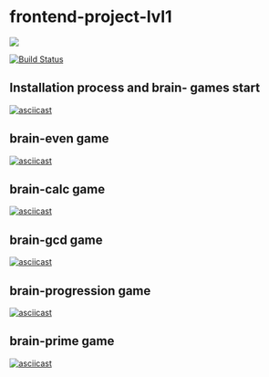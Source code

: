 # frontend-project-lvl1

<a href="https://codeclimate.com/github/XxMaKaPaKaxX/frontend-project-lvl1/maintainability"><img src="https://api.codeclimate.com/v1/badges/9f375081b6d3de9d55fc/maintainability" /></a>

[![Build Status](https://travis-ci.org/XxMaKaPaKaxX/frontend-project-lvl1.svg?branch=master)](https://travis-ci.org/XxMaKaPaKaxX/frontend-project-lvl1)

## Installation process and brain- games start
[![asciicast](https://asciinema.org/a/iHQEk8DFLyrnCw2h5uFRDhkXx.svg)](https://asciinema.org/a/iHQEk8DFLyrnCw2h5uFRDhkXx)

## brain-even game
[![asciicast](https://asciinema.org/a/gZ2wyKyOShs40rb1kcuPnDEKc.svg)](https://asciinema.org/a/gZ2wyKyOShs40rb1kcuPnDEKc)

## brain-calc game 
[![asciicast](https://asciinema.org/a/bUkk3J4KnbBWp2pNjybVazZF7.svg)](https://asciinema.org/a/bUkk3J4KnbBWp2pNjybVazZF7)

## brain-gcd game
[![asciicast](https://asciinema.org/a/H6Ia0oMFQqGzYqwisQ5H1DpnB.svg)](https://asciinema.org/a/H6Ia0oMFQqGzYqwisQ5H1DpnB)

## brain-progression game
[![asciicast](https://asciinema.org/a/eowsYeeDdrYaspoTkhMWeeiBY.svg)](https://asciinema.org/a/eowsYeeDdrYaspoTkhMWeeiBY)

## brain-prime game
[![asciicast](https://asciinema.org/a/iBThPJHkQrVuctUF9E3U5YEYB.svg)](https://asciinema.org/a/iBThPJHkQrVuctUF9E3U5YEYB)



